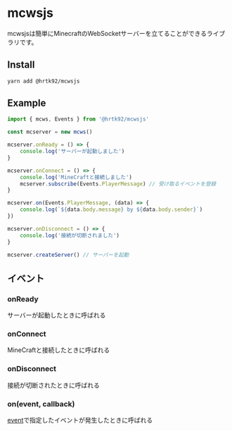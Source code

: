 # mcwsjs

mcwsjsは簡単にMinecraftのWebSocketサーバーを立てることができるライブラリです。

## Install

```sh
yarn add @hrtk92/mcwsjs
```


## Example

```js
import { mcws, Events } from '@hrtk92/mcwsjs'

const mcserver = new mcws()

mcserver.onReady = () => {
    console.log('サーバーが起動しました')
}

mcserver.onConnect = () => {
    console.log('MineCraftと接続しました')
    mcserver.subscribe(Events.PlayerMessage) // 受け取るイベントを登録
}

mcserver.on(Events.PlayerMessage, (data) => {
    console.log(`${data.body.message} by ${data.body.sender}`)
})

mcserver.onDisconnect = () => {
    console.log('接続が切断されました')
}

mcserver.createServer() // サーバーを起動
```

## イベント

### onReady

サーバーが起動したときに呼ばれる

### onConnect

MineCraftと接続したときに呼ばれる

### onDisconnect

接続が切断されたときに呼ばれる

### on(event, callback)

[event](https://gist.github.com/jocopa3/5f718f4198f1ea91a37e3a9da468675c#file-mcpe-w10-event-names)で指定したイベントが発生したときに呼ばれる

